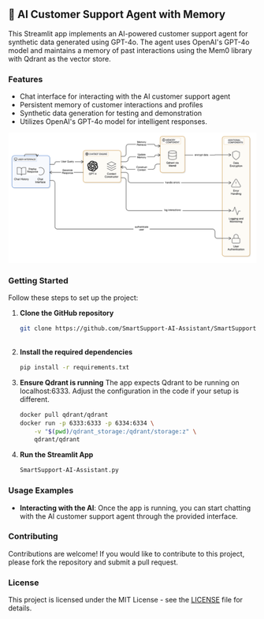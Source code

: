 ## 🛒 AI Customer Support Agent with Memory

This Streamlit app implements an AI-powered customer support agent for synthetic data generated using GPT-4o. The agent uses OpenAI's GPT-4o model and maintains a memory of past interactions using the Mem0 library with Qdrant as the vector store.

### Features

- Chat interface for interacting with the AI customer support agent
- Persistent memory of customer interactions and profiles
- Synthetic data generation for testing and demonstration
- Utilizes OpenAI's GPT-4o model for intelligent responses.

![High-Level Architecture Diagram](./High-Level%20Architecture%20Diagram.svg)

### Getting Started

Follow these steps to set up the project:

1. **Clone the GitHub repository**
   ```bash
   git clone https://github.com/SmartSupport-AI-Assistant/SmartSupport-AI-Assistant.git
  
   ```

2. **Install the required dependencies**
   ```bash
   pip install -r requirements.txt
   ```

3. **Ensure Qdrant is running**
   The app expects Qdrant to be running on localhost:6333. Adjust the configuration in the code if your setup is different.
   ```bash
   docker pull qdrant/qdrant
   docker run -p 6333:6333 -p 6334:6334 \
       -v "$(pwd)/qdrant_storage:/qdrant/storage:z" \
       qdrant/qdrant
   ```

4. **Run the Streamlit App**
   ```bash
   SmartSupport-AI-Assistant.py
   ```

### Usage Examples

- **Interacting with the AI**: Once the app is running, you can start chatting with the AI customer support agent through the provided interface.

### Contributing

Contributions are welcome! If you would like to contribute to this project, please fork the repository and submit a pull request.

### License

This project is licensed under the MIT License - see the [LICENSE](LICENSE) file for details.



